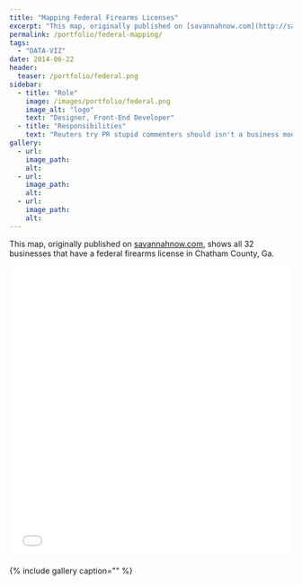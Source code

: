 ```yaml
---
title: "Mapping Federal Firearms Licenses"
excerpt: "This map, originally published on [savannahnow.com](http://savannahnow.com/)"
permalink: /portfolio/federal-mapping/
tags: 
  - "DATA-VIZ"
date: 2014-06-22
header:
  teaser: /portfolio/federal.png
sidebar:
  - title: "Role"
    image: /images/portfolio/federal.png
    image_alt: "logo"
    text: "Designer, Front-End Developer"
  - title: "Responsibilities"
    text: "Reuters try PR stupid commenters should isn't a business model"
gallery:
  - url:
    image_path:
    alt:
  - url:
    image_path:
    alt:
  - url:
    image_path:
    alt:
---
```


This map, originally published on [savannahnow.com](http://savannahnow.com/), shows all 32 businesses that have a federal firearms license in Chatham County, Ga.

<iframe width="100%" height="520" frameborder="0" src="//carlvlewis.cartodb.com/viz/1f336c04-49fa-11e3-a7be-5404a6a69006/embed_map?title=false&amp;description=false&amp;search=true&amp;shareable=true&amp;cartodb_logo=false&amp;layer_selector=false&amp;legends=true&amp;scrollwheel=true&amp;fullscreen=false&amp;sublayer_options=1&amp;sql=&amp;sw_lat=31.94254863682605&amp;sw_lon=-81.3760757446289&amp;ne_lat=32.172415875063635&amp;ne_lon=-80.74779510498047" allowfullscreen="" webkitallowfullscreen="" mozallowfullscreen="" oallowfullscreen="" msallowfullscreen=""></iframe>

{% include gallery caption="" %}
